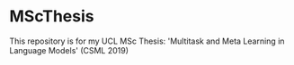 # MScThesis
This repository is for my UCL MSc Thesis: 'Multitask and Meta Learning in Language Models' (CSML 2019)
